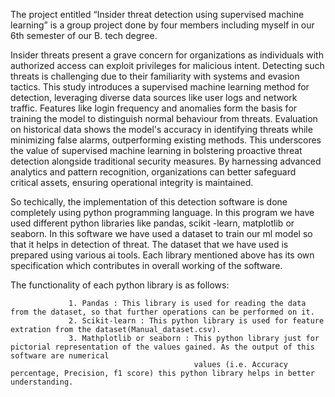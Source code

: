 The project entitled “Insider threat detection using supervised machine learning” is a group project done by four members including myself in our 6th semester of our B. tech degree. 

 Insider threats present a grave concern for organizations as individuals with authorized access can exploit privileges for malicious intent. Detecting such threats is challenging due 
 to their familiarity with systems and evasion tactics. This study introduces a supervised machine learning method for detection, leveraging diverse data sources like user logs and network traffic. 
 Features like login frequency and anomalies form the basis for training the model to distinguish normal behaviour from threats. Evaluation on historical data shows the model's accuracy in identifying 
 threats while minimizing false alarms, outperforming existing methods. This underscores the value of supervised machine learning in bolstering proactive threat detection alongside traditional security measures. 
 By harnessing advanced analytics and pattern recognition, organizations can better safeguard critical assets, ensuring operational integrity is maintained. 

 So techically, the implementation of this detection software is done completely using python programming language. In this program we have used different python libraries like pandas, scikit -learn, matplotlib 
 or seaborn. In this software we have used a dataset to train our ml model so that it helps in detection of threat. The dataset that we have used is prepared using various ai tools. Each library mentioned above has
 its own specification which contributes in overall working of the software. 

 The functionality of each python library is as follows: 
 
                 1. Pandas : This library is used for reading the data from the dataset, so that further operations can be performed on it.
                 2. Scikit-learn : This python library is used for feature extration from the dataset(Manual_dataset.csv).
                 3. Mathplotlib or seaborn : This python library just for pictorial representation of the values gained. As the output of this software are numerical 
                                             values (i.e. Accuracy percentage, Precision, f1 score) this python library helps in better understanding.
